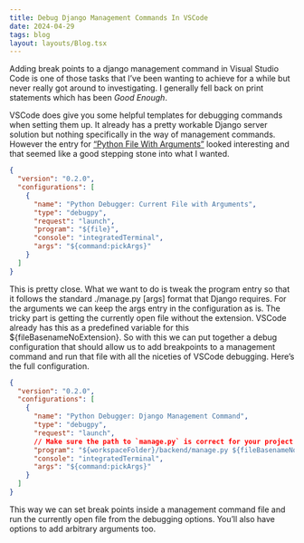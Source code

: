 ```yaml
---
title: Debug Django Management Commands In VSCode
date: 2024-04-29
tags: blog
layout: layouts/Blog.tsx
---
```


Adding break points to a django management command in Visual Studio Code is one of those tasks that I’ve been wanting to achieve for a while but never really got around to investigating. I generally fell back on print statements which has been _Good Enough_.

<!--more-->

VSCode does give you some helpful templates for debugging commands when setting them up. It already has a pretty workable Django server solution but nothing specifically in the way of management commands. However the entry for [“Python File With Arguments”](https://code.visualstudio.com/docs/python/debugging#_set-configuration-options) looked interesting and that seemed like a good stepping stone into what I wanted.

```json
{
  "version": "0.2.0",
  "configurations": [
    {
      "name": "Python Debugger: Current File with Arguments",
      "type": "debugpy",
      "request": "launch",
      "program": "${file}",
      "console": "integratedTerminal",
      "args": "${command:pickArgs}"
    }
  ]
}
```

This is pretty close. What we want to do is tweak the program entry so that it follows the standard ./manage.py <filename> [args] format that Django requires. For the arguments we can keep the args entry in the configuration as is. The tricky part is getting the currently open file without the extension. VSCode already has this as a predefined variable for this ${fileBasenameNoExtension}. So with this we can put together a debug configuration that should allow us to add breakpoints to a management command and run that file with all the niceties of VSCode debugging. Here’s the full configuration.


```json
{
  "version": "0.2.0",
  "configurations": [
    {
      "name": "Python Debugger: Django Management Command",
      "type": "debugpy",
      "request": "launch",
      // Make sure the path to `manage.py` is correct for your project
      "program": "${workspaceFolder}/backend/manage.py ${fileBasenameNoExtension}",
      "console": "integratedTerminal",
      "args": "${command:pickArgs}"
    }
  ]
}
```

This way we can set break points inside a management command file and run the currently open file from the debugging options. You’ll also have options to add arbitrary arguments too.
